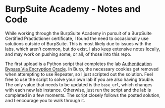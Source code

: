 # BurpSuite Academy - Notes and Code

While working through the BurpSuite Academy in pursuit of a BurpSuite Certified Practictioner certificate, I found the need to occasionally use solutions outside of BurpSuite. This is most likely due to issues with the labs, which aren't common, but do exist. I also keep extensive notes locally, and may work on pushing some, or all, of those into this repo. 

The first upload is a Python script that completes the lab [Authentication Bypass Via Encryption Oracle](https://portswigger.net/web-security/logic-flaws/examples/lab-logic-flaws-authentication-bypass-via-encryption-oracle). In Burp, the necessary cookies get removed when attempting to use Repeater, so I just scripted out the solution. Feel free to use the script to solve your own lab if you are also having trouble. The only value that needs to be updated is the `base_url`, which changes with each new lab instance. Otherwise, just run the script and the lab is completed in a few moments. The script closely follows the posted solution, and I encourage you to walk through it. 